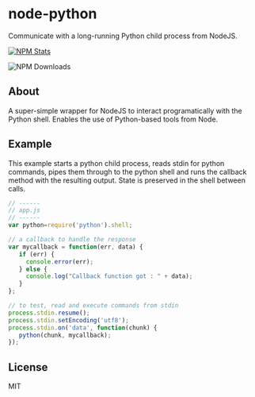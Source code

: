 node-python
===========

Communicate with a long-running Python child process from NodeJS.

[![NPM Stats](https://nodei.co/npm/python.png?downloads=true&stars=true)](https://npmjs.org/package/python)

![NPM Downloads](https://nodei.co/npm-dl/python.png?months=9)

About
-----
A super-simple wrapper for NodeJS to interact programatically with the Python shell. Enables the use of Python-based tools from Node.

Example
-------
This example starts a python child process, reads stdin for python commands, pipes them through to the python shell and runs the callback method with the resulting output. State is preserved in the shell between calls.

```javascript
// ------
// app.js
// ------
var python=require('python').shell;

// a callback to handle the response
var mycallback = function(err, data) {
   if (err) {
     console.error(err);
   } else {
     console.log("Callback function got : " + data);
   }
};

// to test, read and execute commands from stdin
process.stdin.resume();
process.stdin.setEncoding('utf8');
process.stdin.on('data', function(chunk) {
   python(chunk, mycallback);
});
```

License
-------
MIT

